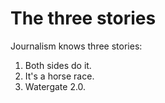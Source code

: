 # The three stories
Journalism knows three stories:
1. Both sides do it. 
2. It's a horse race.
3. Watergate 2.0.

